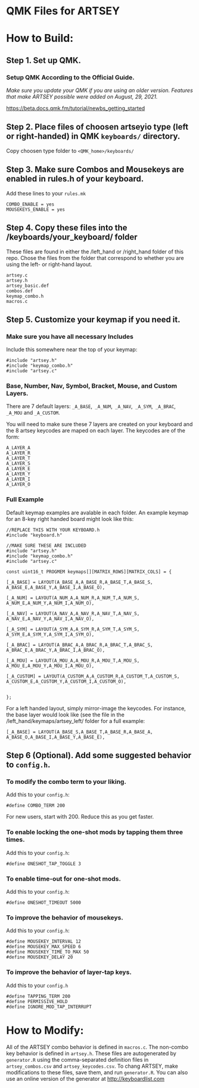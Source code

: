 # QMK Files for ARTSEY

# How to Build:

## Step 1. Set up QMK.

### Setup QMK According to the Official Guide. 

*Make sure you update your QMK if you are using an older version. Features that make ARTSEY possible were added on August, 29, 2021.*

https://beta.docs.qmk.fm/tutorial/newbs_getting_started

## Step 2. Place files of choosen artseyio type (left or right-handed) in QMK `keyboards/` directory. 

Copy choosen type folder to `<QMK_home>/keyboards/`

## Step 3. Make sure Combos and Mousekeys are enabled in rules.h of your keyboard.  
Add these lines to your `rules.mk`

	COMBO_ENABLE = yes
	MOUSEKEYS_ENABLE = yes

## Step 4. Copy these files into the /keyboards/your_keyboard/ folder
These files are found in either the /left_hand or /right_hand folder of this repo. Chose the files from the folder that correspond to whether you are using the left- or right-hand layout. 

	artsey.c  
	artsey.h
	artsey_basic.def
	combos.def
	keymap_combo.h
	macros.c

## Step 5. Customize your keymap if you need it.   
### Make sure you have all necessary Includes
Include this somewhere near the top of your keymap:  

	#include "artsey.h"
	#include "keymap_combo.h"
	#include "artsey.c"

### Base, Number, Nav, Symbol, Bracket, Mouse, and Custom Layers. 

There are 7 default layers: `_A_BASE`,` _A_NUM`,` _A_NAV`,` _A_SYM`,` _A_BRAC`,` _A_MOU` and `_A_CUSTOM`. 

You will need to make sure these 7 layers are created on your keyboard and the 8 artsey keycodes are maped on each layer. The keycodes are of the form:

	A_LAYER_A
	A_LAYER_R
	A_LAYER_T
	A_LAYER_S
	A_LAYER_E
	A_LAYER_Y
	A_LAYER_I
	A_LAYER_O
	
### Full Example

Default keymap examples are avalable in each folder. An example keymap for an 8-key right handed board might look like this:

	//REPLACE THIS WITH YOUR KEYBOARD.h 
	#include "keyboard.h"

	//MAKE SURE THESE ARE INCLUDED
	#include "artsey.h"
	#include "keymap_combo.h"
	#include "artsey.c"

	const uint16_t PROGMEM keymaps[][MATRIX_ROWS][MATRIX_COLS] = {

	[_A_BASE] = LAYOUT(A_BASE_A,A_BASE_R,A_BASE_T,A_BASE_S,
	A_BASE_E,A_BASE_Y,A_BASE_I,A_BASE_O),

	[_A_NUM] = LAYOUT(A_NUM_A,A_NUM_R,A_NUM_T,A_NUM_S,
	A_NUM_E,A_NUM_Y,A_NUM_I,A_NUM_O),

	[_A_NAV] = LAYOUT(A_NAV_A,A_NAV_R,A_NAV_T,A_NAV_S,
	A_NAV_E,A_NAV_Y,A_NAV_I,A_NAV_O),

	[_A_SYM] = LAYOUT(A_SYM_A,A_SYM_R,A_SYM_T,A_SYM_S,
	A_SYM_E,A_SYM_Y,A_SYM_I,A_SYM_O),

	[_A_BRAC] = LAYOUT(A_BRAC_A,A_BRAC_R,A_BRAC_T,A_BRAC_S,
	A_BRAC_E,A_BRAC_Y,A_BRAC_I,A_BRAC_O),

	[_A_MOU] = LAYOUT(A_MOU_A,A_MOU_R,A_MOU_T,A_MOU_S,
	A_MOU_E,A_MOU_Y,A_MOU_I,A_MOU_O),

	[_A_CUSTOM] = LAYOUT(A_CUSTOM_A,A_CUSTOM_R,A_CUSTOM_T,A_CUSTOM_S,
	A_CUSTOM_E,A_CUSTOM_Y,A_CUSTOM_I,A_CUSTOM_O),


	};


For a left handed layout, simply mirror-image the keycodes. For instance, the base layer would look like (see the file in the /left_hand/keymaps/artsey_left/ folder for a full example:

	[_A_BASE] = LAYOUT(A_BASE_S,A_BASE_T,A_BASE_R,A_BASE_A,
	A_BASE_O,A_BASE_I,A_BASE_Y,A_BASE_E),
	
## Step 6 (Optional). Add some suggested behavior to `config.h`.

### To modify the combo term to your liking. 
Add this to your `config.h`:  
	
	#define COMBO_TERM 200
	
For new users, start with 200. Reduce this as you get faster. 

### To enable locking the one-shot mods by tapping them three times. 
Add this to your `config.h`:  

	#define ONESHOT_TAP_TOGGLE 3 

### To enable time-out for one-shot mods. 
Add this to your `config.h`:  

	#define ONESHOT_TIMEOUT 5000 
	
### To improve the behavior of mousekeys.
Add this to your `config.h`:  
	
	#define MOUSEKEY_INTERVAL 12
  	#define MOUSEKEY_MAX_SPEED 6
  	#define MOUSEKEY_TIME_TO_MAX 50
  	#define MOUSEKEY_DELAY 20
	
### To improve the behavior of layer-tap keys.
Add this to your `config.h`  
	
	#define TAPPING_TERM 200
	#define PERMISSIVE_HOLD
	#define IGNORE_MOD_TAP_INTERRUPT
	

# How to Modify:

All of the ARTSEY combo behavior is defined in `macros.c`. The non-combo key behavior is defined in `artsey.h`. These files are autogenerated by `generator.R` using the comma-separated definition files in `artsey_combos.csv` and `artsey_keycodes.csv`. To chang ARTSEY, make modifications to these files, save them, and run `generator.R`. You can also use an online version of the generator at http://keyboardlist.com